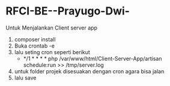 # RFCI-BE--Prayugo-Dwi-

Untuk Menjalankan Client server app

1. composer install
2. Buka crontab -e
3. lalu seting cron seperti berikut
    - */1 * * * * php /var/www/html/Client-Server-App/artisan schedule:run >> /tmp/server.log
4. untuk folder projek disesuakan dengan cron agara bisa jalan
5. lalu save